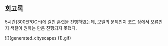 ## 회고록
5시간(300EPOCH)에 걸친 훈련을 진행하였는데, 모델의 문제인지 코드 상에서 오류인지 색칠이 원하는 만큼 진행되지 못했다. 

![](generated_cityscapes (1).gif)
